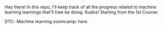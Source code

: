 Hey there! In this repo, I'll keep track of all the progress related to machine learning learnings that'll I/we be doing. Kudos! Starting from the 1st Course:

DTC- Machine learning zoomcamp: here.